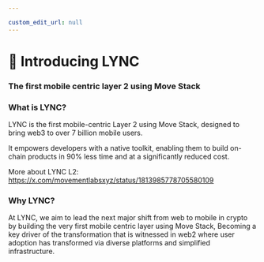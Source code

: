 ```yaml
---

custom_edit_url: null
---
```


# 👋 Introducing LYNC
### The first mobile centric layer 2 using Move Stack

### What is LYNC?

LYNC is the first mobile-centric Layer 2 using Move Stack, designed to bring web3 to over 7 billion mobile users.

It empowers developers with a native toolkit, enabling them to build on-chain products in 90% less time and at a significantly reduced cost.

More about LYNC L2: https://x.com/movementlabsxyz/status/1813985778705580109

### Why LYNC?

At LYNC, we aim to lead the next major shift from web to mobile in crypto by building the very first mobile centric layer using Move Stack, Becoming a key driver of the transformation that is witnessed in web2 where user adoption has transformed via diverse platforms and simplified infrastructure.
